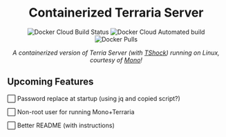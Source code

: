 <div align="center">

# Containerized Terraria Server

![Docker Cloud Build Status](https://img.shields.io/docker/cloud/build/trfc/terraria?style=flat-square) ![Docker Cloud Automated build](https://img.shields.io/docker/cloud/automated/trfc/terraria?style=flat-square) ![Docker Pulls](https://img.shields.io/docker/pulls/trfc/terraria?style=flat-square)

*A containerized version of Terria Server (with [TShock](https://tshock.co/xf/index.php)) running on Linux, courtesy of [Mono](https://www.mono-project.com/)!*

</div>

## Upcoming Features

⬜ Password replace at startup (using jq and copied script?)

⬜ Non-root user for running Mono+Terraria

⬜ Better README (with instructions)